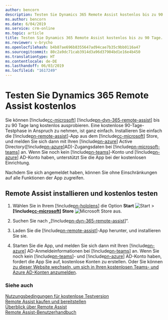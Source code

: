 ```yaml
---
author: bencorn
description: Testen Sie Dynamics 365 Remote Assist kostenlos bis zu 90 Tage.
ms.author: bencorn
ms.date: 6/04/2019
ms.service: crm-online
ms.topic: article
title: Testen Sie Dynamics 365 Remote Assist kostenlos bis zu 90 Tage.
ms.reviewer: v-brycho
ms.openlocfilehash: b4b87ae696b8355647ad94cae7b35c9bb0116a47
ms.sourcegitcommit: 80c2a9dc71cab3914d3a96d37904bd1e16e4b450
ms.translationtype: HT
ms.contentlocale: de-DE
ms.lasthandoff: 06/03/2019
ms.locfileid: "1617249"
---
```

# <a name="try-dynamics-365-remote-assist-for-free"></a>Testen Sie Dynamics 365 Remote Assist kostenlos

Sie können [!include[cc-microsoft](../includes/cc-microsoft.md)] [!include[pn-dyn-365-remote-assist](../includes/pn-dyn-365-remote-assist.md)] bis zu 90 Tage lang kostenlos ausprobieren. Eine kostenlose 90-Tage-Testphase in Anspruch zu nehmen, ist ganz einfach. Installieren Sie einfach die [!include[pn-remote-assist](../includes/pn-remote-assist.md)]-App aus dem [!include[cc-microsoft](../includes/cc-microsoft.md)] Store, und melden Sie sich dann mit Ihren [!include[pn-azure](../includes/pn-azure.md)] Active Directory([!include[pn-azure](../includes/pn-azure.md)]AD)-Zugangsdaten bei [!include[pn-microsoft-teams](../includes/pn-microsoft-teams.md)] an. Wenn Sie noch kein [!include[pn-teams](../includes/pn-teams.md)]-Konto und [!include[pn-azure](../includes/pn-azure.md)] AD-Konto haben, unterstützt Sie die App bei der kostenlosen Einrichtung.

Nachdem Sie sich angemeldet haben, können Sie ohne Einschränkungen auf alle Funktionen der App zugreifen. 

## <a name="install-remote-assist-and-try-it-out-for-free"></a>Remote Assist installieren und kostenlos testen

1. Wählen Sie in Ihrem [!include[pn-hololens](../includes/pn-hololens.md)] die Option **Start** ![Start](media/d2a2ae5e90bdd0e0642abb5458af1016.png "Start") \> **[!include[cc-microsoft](../includes/cc-microsoft.md)] Store** ![Microsoft Store](media/2ac602b5a7855d312f3e7d924732acca.png "Microsoft Store") aus.

2. Suchen Sie nach „[!include[pn-dyn-365-remote-assist](../includes/pn-dyn-365-remote-assist.md)]“.

3. Laden Sie die [!include[pn-remote-assist](../includes/pn-remote-assist.md)]-App herunter, und installieren Sie sie.

4. Starten Sie die App, und melden Sie sich dann mit Ihren [!include[pn-azure](../includes/pn-azure.md)] AD-Anmeldeinformationen bei [!include[pn-teams](../includes/pn-teams.md)] an. Wenn Sie noch kein [!include[pn-teams](../includes/pn-teams.md)]- und [!include[pn-azure](../includes/pn-azure.md)] AD-Konto haben, fordert die App Sie auf, kostenlose Konten zu erstellen. Oder Sie können [zu dieser Website wechseln, um sich in Ihren kostenlosen Teams- und Azure AD-Konten anzumelden](https://businessstore.microsoft.com/en-us/create-account/signup?products=CFQ7TTC0K8P5:0001&lm=deeplink&lmsrc=freePageWeb&cmpid=FreemiumSignUpHeader). 

### <a name="see-also"></a>Siehe auch

[Nutzungsbedingungen für kostenlose Testversion](../legal/remote-assist-license-terms-free-trial.md)<br>
[Remote Assist kaufen und bereitstellen](buy-and-deploy-remote-assist.md)<br>
[Überblick über Remote Assist](index.md)<br>
[Remote Assist-Benutzerhandbuch](user-guide.md)
